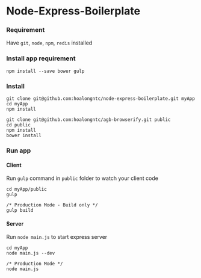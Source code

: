 Node-Express-Boilerplate
========================

### Requirement
Have `git`, `node`, `npm`, `redis` installed

### Install app requirement
```
npm install --save bower gulp
```

### Install
```
git clone git@github.com:hoalongntc/node-express-boilerplate.git myApp
cd myApp
npm install

git clone git@github.com:hoalongntc/agb-browserify.git public
cd public
npm install
bower install
```

### Run app

#### Client
Run `gulp` command in `public` folder to watch your client code
```
cd myApp/public
gulp

/* Production Mode - Build only */
gulp build
```

#### Server
Run `node main.js` to start express server
```
cd myApp
node main.js --dev

/* Production Mode */
node main.js
```